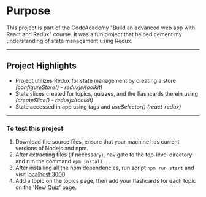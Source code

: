 # Purpose
This project is part of the CodeAcademy "Build an advanced web app with React and Redux" course. It was a fun project that helped cement my understanding of state managament using Redux. 

---
## Project Highlights
- Project utilizes Redux for state management by creating a store *(configureStore() - reduxjs/toolkit)*
- State slices created for topics, quizzes, and the flashcards therein using *(createSlice() - reduxjs/toolkit)*
- State accessed in app using <Provider> tags and *useSelector()* *(react-redux)*
---
### To test this project
1. Download the source files, ensure that your machine has current versions of Nodejs and npm.
2. After extracting files (if necessary), navigate to the top-level directory and run the command `npm install .`.
3. After installing all the npm dependencies, run script `npm run start` and visit [localhost:3000](127.0.1:3000)
4. Add a topic on the topics page, then add your flashcards for each topic on the 'New Quiz' page. 
